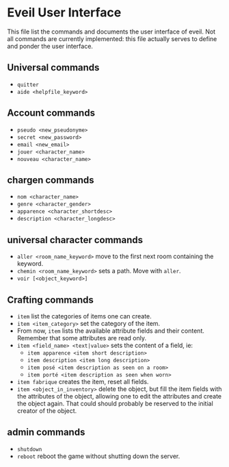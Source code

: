 # Eveil User Interface

This file list the commands and documents the user interface of eveil.
Not all commands are currently implemented: this file actually serves
to define and ponder the user interface.

## Universal commands
- `quitter`
- `aide <helpfile_keyword>`

## Account commands

- `pseudo <new_pseudonyme>`
- `secret <new_password>`
- `email <new_email>`
- `jouer <character_name>`
- `nouveau <character_name>`

## chargen commands

- `nom <character_name>`
- `genre <character_gender>`
- `apparence <character_shortdesc>`
- `description <character_longdesc>`

## universal character commands

- `aller <room_name_keyword>` move to the first next room containing the keyword.
- `chemin <room_name_keyword>` sets a path. Move with `aller`.
- `voir [<object_keyword>]`

## Crafting commands

- `item` list the categories of items one can create.
- `item <item_category>` set the category of the item.
- From now, `item` lists the available attribute fields and their
content. Remember that some attributes are read only.
- `item <field_name> <text|value>` sets the content of a field, ie:
  - `item apparence <item short description>`
  - `item description <item long description>`
  - `item posé <item description as seen on a room>`
  - `item porté <item description as seen when worn>`
- `item fabrique` creates the item, reset all fields.
- `item <object_in_inventory>` delete the object, but fill the item fields
with the attributes of the object, allowing one to edit the attributes
and create the object again. That could should probably be reserved to the
initial creator of the object.

## admin commands

- `shutdown`
- `reboot` reboot the game without shutting down the server.
